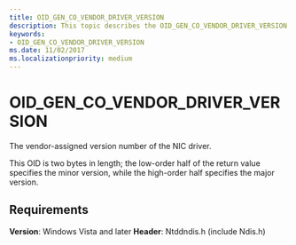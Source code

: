 ```yaml
---
title: OID_GEN_CO_VENDOR_DRIVER_VERSION
description: This topic describes the OID_GEN_CO_VENDOR_DRIVER_VERSION object identifier (OID).
keywords:
- OID_GEN_CO_VENDOR_DRIVER_VERSION
ms.date: 11/02/2017
ms.localizationpriority: medium
---
```


# OID_GEN_CO_VENDOR_DRIVER_VERSION

The vendor-assigned version number of the NIC driver.

This OID is two bytes in length; the low-order half of the return value specifies the minor version, while the high-order half specifies the major version.

## Requirements

**Version**: Windows Vista and later
**Header**: Ntddndis.h (include Ndis.h)

